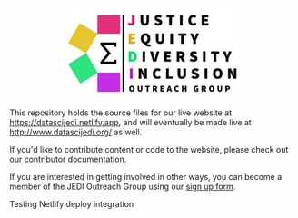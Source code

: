 <p align="center"><img src="./images/jedi-logo-wide.png" alt="jedi-logo-wide" width="300"/></p>

This repository holds the source files for our live website at https://datascijedi.netlify.app, and will eventually be made live at http://www.datascijedi.org/ as well. 

If you'd like to contribute content or code to the website, please check out our [contributor documentation](https://github.com/datascijedi/website/blob/main/CONTRIBUTING.md). 

If you are interested in getting involved in other ways, you can become a member of the JEDI Outreach Group using our [sign up form](https://datascijedi.netlify.app/get-involved.html). 

Testing Netlify deploy integration

